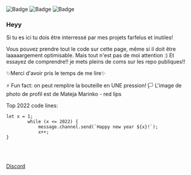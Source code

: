 ![Badge](https://img.shields.io/static/v1?label=&message=VSCode&logo=visual-studio-code&color=007ACC) ![Badge](https://img.shields.io/static/v1?label=&message=Node.JS&logo=node.js&color=9cf) ![Badge](https://img.shields.io/static/v1?label=Insta&message=Direct+App+(wip)&logo=instagram&color=blueviolet)


### Heyy
Si tu es ici tu dois être interressé par mes projets farfelus et inutiles!

Vous pouvez prendre tout le code sur cette page, même si il doit être laaaaargement optimisable.
Mais tout n'est pas de moi attention :)
Et essayez de comprendre!! je mets pleins de coms sur les repo publiques!!

✨Merci d'avoir pris le temps de me lire✨

⚡ Fun fact: on peut remplire la bouteille en UNE pression!
🏳️ L'image de photo de profil est de Mateja Marinko - red lips

Top 2022 code lines:
```
let x = 1;
        while (x <= 2022) {
            message.channel.send(`Happy new year ${x}!`);
            x++;
}
```
<br>
<br>

[Discord](https://dicordapp.com/)
